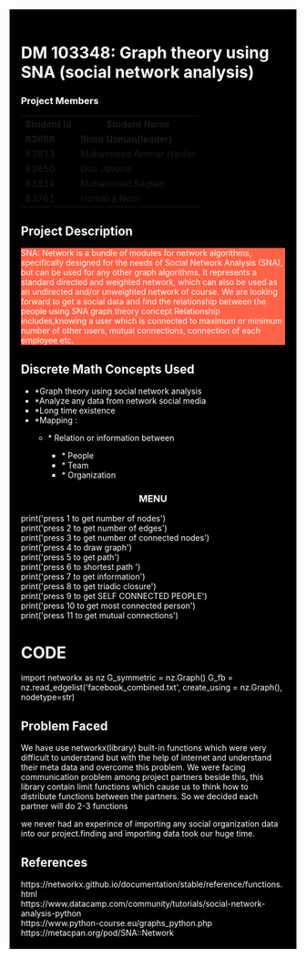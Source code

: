 <!DOCTYPE html>
<html>
<head>
</head>
<body>
     <div style="background-color:black;color:white;padding:20px;">
          <h1> DM 103348: Graph theory using SNA (social network analysis) </h1>
     <h3> Project Members </h3>
          <table style="width:100%">
  <tr>
    <th>Student Id</th>
    <th>Student Name</th> 
  </tr>
  <tr>
       <td><b>63986</b></td>
       <td><b>Sidra Usman(leader)</b></td>
  </tr>
  <tr>
    <td>63813</td>
    <td>Muhammad Ammar Haider</td>
  </tr>
  <tr>
    <td>63650</td>
    <td>Dua Javeria</td>
  </tr>
  <tr>
    <td>63814</td>
    <td>Muhammad Saqlain</td>
  </tr>
  <tr>
    <td>63761</td>
    <td>Humaira Noor</td>
  </tr>
            
</table>

<h2> Project Description </h2>
<p style="background-color:Tomato;"> SNA: Network is a bundle of modules for network algorithms, specifically designed for the needs of Social Network Analysis (SNA), but can be used for any other graph algorithms. It represents a standard directed and weighted network, which can also be used as an undirected and/or unweighted network of course.
We are looking forward to get a social data and find the relationship between the people using SNA graph theory concept 
Relationship includes,knowing a user which is connected to maximum or minimum number of other users, mutual connections, connection of each employee etc.
</p>

<h2>Discrete Math Concepts Used </h2>
<ul>
     <li>*Graph theory using social network analysis</li>
     <li>*Analyze any data from network social media</li>
     <li>*Long time existence</li>
     <li>*Mapping :</li>
     <ul>
          <li> * Relation or information between</li>
          <ul>
               <li>* People</li>
               <li>* Team </li>
               <li>* Organization</li>
          </ul>
     </ul>
</ul>

 <div>
    </p>
     <center><h3>MENU</h3></center>
     <p>
          print('press 1 to get number of nodes')<br>
          print('press 2 to get number of edges')<br>
          print('press 3 to get number of connected nodes')<br>
          print('press 4 to draw graph')<br>
          print('press 5 to get  path')<br>
          print('press 6 to shortest path ')<br>
          print('press 7 to get information')<br>
          print('press 8 to get triadic closure')<br>
          print('press 9 to get SELF CONNECTED PEOPLE')<br>
          print('press 10 to get most connected person')<br>
          print('press 11 to get mutual connections')
     </p>
         
</div>
<h1>CODE</h1>
<div>
     <p>
          import networkx as nz
          G_symmetric = nz.Graph()
          G_fb = nz.read_edgelist('facebook_combined.txt', create_using = nz.Graph(), nodetype=str)
 </div>
<h2> Problem Faced </h2>
<p>We have use networkx(library) built-in functions which were very difficult to understand but with the help of internet and understand their meta data and overcome this problem. We were facing communication problem among project partners beside this, this library contain limit functions which cause us to think how to distribute functions between the partners. So we decided each partner will do 2-3 functions
  

we never had an experince of importing any social organization data into our project.finding and importing data took our huge time. 
</p>
<h2> References </h2>
https://networkx.github.io/documentation/stable/reference/functions.html<br>
https://www.datacamp.com/community/tutorials/social-network-analysis-python<br>
https://www.python-course.eu/graphs_python.php<br>
https://metacpan.org/pod/SNA::Network

</div>

</body>
</html>
